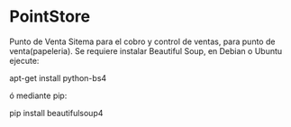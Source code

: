 # PointStore
Punto de Venta
Sitema para el cobro y control de ventas, para punto de venta(papeleria).
Se requiere instalar Beautiful Soup, en Debian o Ubuntu ejecute:
 
apt-get install python-bs4

ó mediante pip:

pip install beautifulsoup4
 
